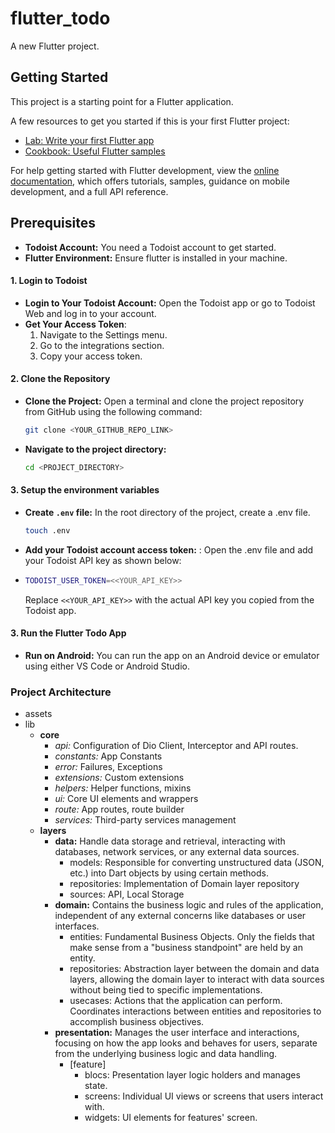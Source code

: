 # flutter_todo

A new Flutter project.

## Getting Started

This project is a starting point for a Flutter application.

A few resources to get you started if this is your first Flutter project:

- [Lab: Write your first Flutter app](https://docs.flutter.dev/get-started/codelab)
- [Cookbook: Useful Flutter samples](https://docs.flutter.dev/cookbook)

For help getting started with Flutter development, view the
[online documentation](https://docs.flutter.dev/), which offers tutorials,
samples, guidance on mobile development, and a full API reference.

## Prerequisites

- **Todoist Account:** You need a Todoist account to get started.
- **Flutter Environment:** Ensure flutter is installed in your machine.

#### 1. Login to Todoist

- **Login to Your Todoist Account:** Open the Todoist app or go to Todoist Web and log in to your account.
- **Get Your Access Token**:
  1. Navigate to the Settings menu.
  2. Go to the integrations section.
  3. Copy your access token.

#### 2. Clone the Repository

- **Clone the Project:** Open a terminal and clone the project repository from GitHub using the following command:
  ```sh
  git clone <YOUR_GITHUB_REPO_LINK>
  ```
- **Navigate to the project directory:**
  ```sh
  cd <PROJECT_DIRECTORY>
  ```

#### 3. Setup the environment variables

- **Create `.env` file:** In the root directory of the project, create a .env file.
  ```sh
  touch .env
  ```
- **Add your Todoist account access token:** : Open the .env file and add your Todoist API key as shown below:
- ```sh
  TODOIST_USER_TOKEN=<<YOUR_API_KEY>>
  ```
  Replace `<<YOUR_API_KEY>>` with the actual API key you copied from the Todoist app.

#### 3. Run the Flutter Todo App

- **Run on Android:** You can run the app on an Android device or emulator using either VS Code or Android Studio.

### Project Architecture

- assets
- lib
  - **core**
    - _api:_ Configuration of Dio Client, Interceptor and API routes.
    - _constants:_ App Constants
    - _error:_ Failures, Exceptions
    - _extensions:_ Custom extensions
    - _helpers:_ Helper functions, mixins
    - _ui:_ Core UI elements and wrappers
    - _route:_ App routes, route builder
    - _services:_ Third-party services management
  - **layers**
    - **data:** Handle data storage and retrieval, interacting with databases, network services, or any external data sources.
      - models: Responsible for converting unstructured data (JSON, etc.) into Dart objects by using certain methods.
      - repositories: Implementation of Domain layer repository
      - sources: API, Local Storage
    - **domain:** Contains the business logic and rules of the application, independent of any external concerns like databases or user interfaces.
      - entities: Fundamental Business Objects. Only the fields that make sense from a "business standpoint" are held by an entity.
      - repositories: Abstraction layer between the domain and data layers, allowing the domain layer to interact with data sources without being tied to specific implementations.
      - usecases: Actions that the application can perform. Coordinates interactions between entities and repositories to accomplish business objectives.
    - **presentation:** Manages the user interface and interactions, focusing on how the app looks and behaves for users, separate from the underlying business logic and data handling.
      - [feature]
        - blocs: Presentation layer logic holders and manages state.
        - screens: Individual UI views or screens that users interact with.
        - widgets: UI elements for features' screen.
